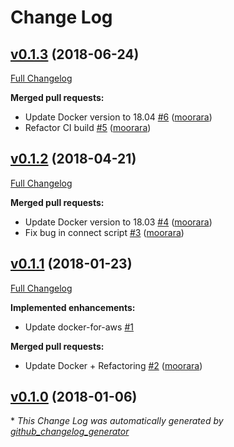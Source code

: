 # Change Log

## [v0.1.3](https://github.com/moorara/docker4aws/tree/v0.1.3) (2018-06-24)
[Full Changelog](https://github.com/moorara/docker4aws/compare/v0.1.2...v0.1.3)

**Merged pull requests:**

- Update Docker version to 18.04 [\#6](https://github.com/moorara/docker4aws/pull/6) ([moorara](https://github.com/moorara))
- Refactor CI build [\#5](https://github.com/moorara/docker4aws/pull/5) ([moorara](https://github.com/moorara))

## [v0.1.2](https://github.com/moorara/docker4aws/tree/v0.1.2) (2018-04-21)
[Full Changelog](https://github.com/moorara/docker4aws/compare/v0.1.1...v0.1.2)

**Merged pull requests:**

- Update Docker version to 18.03 [\#4](https://github.com/moorara/docker4aws/pull/4) ([moorara](https://github.com/moorara))
- Fix bug in connect script [\#3](https://github.com/moorara/docker4aws/pull/3) ([moorara](https://github.com/moorara))

## [v0.1.1](https://github.com/moorara/docker4aws/tree/v0.1.1) (2018-01-23)
[Full Changelog](https://github.com/moorara/docker4aws/compare/v0.1.0...v0.1.1)

**Implemented enhancements:**

- Update docker-for-aws [\#1](https://github.com/moorara/docker4aws/issues/1)

**Merged pull requests:**

- Update Docker + Refactoring [\#2](https://github.com/moorara/docker4aws/pull/2) ([moorara](https://github.com/moorara))

## [v0.1.0](https://github.com/moorara/docker4aws/tree/v0.1.0) (2018-01-06)


\* *This Change Log was automatically generated by [github_changelog_generator](https://github.com/skywinder/Github-Changelog-Generator)*